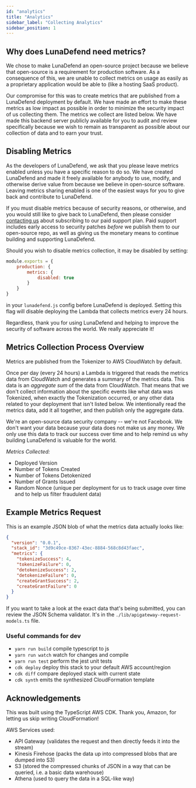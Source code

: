 ```yaml
---
id: "analytics"
title: "Analytics"
sidebar_label: "Collecting Analytics"
sidebar_position: 1
---
```

<!--
  ~ Copyright by LunaSec (owned by Refinery Labs, Inc)
  ~
  ~ Licensed under the Creative Commons Attribution-ShareAlike 4.0 International
  ~ (the "License"); you may not use this file except in compliance with the
  ~ License. You may obtain a copy of the License at
  ~
  ~ https://creativecommons.org/licenses/by-sa/4.0/legalcode
  ~
  ~ See the License for the specific language governing permissions and
  ~ limitations under the License.
  ~
-->
## Why does LunaDefend need metrics?
We chose to make LunaDefend an open-source project because we believe that open-source is a requirement for production
software. As a consequence of this, we are unable to collect metrics on usage as easily as a proprietary application
would be able to (like a hosting SaaS product).

Our compromise for this was to create metrics that are published from a LunaDefend deployment by default. We have made an
effort to make these metrics as low impact as possible in order to minimize the security impact of us collecting them.
The metrics we collect are listed below. We have made this backend server publicly available for you to audit and review
specifically because we wish to remain as transparent as possible about our collection of data and to earn your trust.

## Disabling Metrics
As the developers of LunaDefend, we ask that you please leave metrics enabled unless you have a specific reason to do so.
We have created LunaDefend and made it freely available for anybody to use, modify, and otherwise derive value from because
we believe in open-source software. Leaving metrics sharing enabled is one of the easiest ways for you to give back and
contribute to LunaDefend.

If you must disable metrics because of security reasons, or otherwise, and you would still like to give back to LunaDefend,
then please consider [contacting us](https://www.lunasec.io/contact) about subscribing to our paid support plan. Paid
support includes early access to security patches _before_ we publish them to our open-source repo, as well as giving us
the monetary means to continue building and supporting LunaDefend.

Should you wish to disable metrics collection, it may be disabled by setting:
```js
module.exports = {
    production: {
        metrics: {
            disabled: true
        }
    }
}
```
in your `lunadefend.js` config before LunaDefend is deployed. Setting this flag will disable deploying the Lambda that collects metrics every
24 hours.

Regardless, thank you for using LunaDefend and helping to improve the security of software across the world. We really
appreciate it!

## Metrics Collection Process Overview
Metrics are published from the Tokenizer to AWS CloudWatch by default.

Once per day (every 24 hours) a Lambda is triggered that reads the metrics data from CloudWatch and generates a summary
of the metrics data. This data is an _aggregate sum_ of the data from CloudWatch. That means that we don't collect
information about the specific events like what data was Tokenized, when exactly the Tokenization occurred, or any other
data related to your deployment that isn't listed below. We intentionally read the metrics data, add it all together,
and then publish only the aggregate data.

We're an open-source data security company -- we're not Facebook. We don't want your data because your data does not
make us any money. We only use this data to track our success over time and to help remind us why building LunaDefend is
valuable for the world.

*Metrics Collected:*
- Deployed Version
- Number of Tokens Created
- Number of Tokens Detokenized
- Number of Grants Issued
- Random Nonce (unique per deployment for us to track usage over time and to help us filter fraudulent data)

## Example Metrics Request
This is an example JSON blob of what the metrics data actually looks like:
```json
{
  "version": "0.0.1",
  "stack_id": "3d9c49ce-8367-43ec-8884-568c8d43faec",
  "metrics": {
    "tokenizeSuccess": 4,
    "tokenizeFailure": 0,
    "detokenizeSuccess": 2,
    "detokenizeFailure": 0,
    "createGrantSuccess": 2,
    "createGrantFailure": 0
  }
}
```

If you want to take a look at the exact data that's being submitted, you can review the JSON Schema validator. It's in
the `./lib/apigateway-request-models.ts` file.

### Useful commands for dev

* `yarn run build`   compile typescript to js
* `yarn run watch`   watch for changes and compile
* `yarn run test`    perform the jest unit tests
* `cdk deploy`      deploy this stack to your default AWS account/region
* `cdk diff`        compare deployed stack with current state
* `cdk synth`       emits the synthesized CloudFormation template

## Acknowledgements
This was built using the TypeScript AWS CDK. Thank you, Amazon, for letting us skip writing CloudFormation!

AWS Services used:
- API Gateway (validates the request and then directly feeds it into the stream)
- Kinesis Firehose (packs the data up into compressed blobs that are dumped into S3)
- S3 (stored the compressed chunks of JSON in a way that can be queried, i.e. a basic data warehouse)
- Athena (used to query the data in a SQL-like way)

